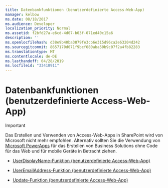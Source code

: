 ```yaml
---
title: Datenbankfunktionen (benutzerdefinierte Access-Web-App)
manager: kelbow
ms.date: 08/18/2017
ms.audience: Developer
localization_priority: Normal
ms.assetid: f2bfd27a-e6cd-4d07-b03f-071ed40c15a6
description: ''
ms.openlocfilehash: d38e9b40ba3879fe3cb6e315d96ca2e63204d242
ms.sourcegitcommit: 8657170d071f9bcf680aba50b9c07f2a4fb82283
ms.translationtype: MT
ms.contentlocale: de-DE
ms.lasthandoff: 04/28/2019
ms.locfileid: "33418911"
---
```

# <a name="database-functions-access-custom-web-app"></a>Datenbankfunktionen (benutzerdefinierte Access-Web-App)

> [!IMPORTANT]
> Das Erstellen und Verwenden von Access-Web-Apps in SharePoint wird von Microsoft nicht mehr empfohlen. Alternativ sollten Sie die Verwendung von [Microsoft PowerApps](https://powerapps.microsoft.com/en-us/) für das Erstellen von Business Solutions ohne Code für das Web und für mobile Geräte in Betracht ziehen. 
  

- [UserDisplayName-Funktion (benutzerdefinierte Access-Web-App)](userdisplayname-function-access-custom-web-app.md)
    
- [UserEmailAddress-Funktion (benutzerdefinierte Access-Web-App)](useremailaddress-function-access-custom-web-app.md)
    
- [Update-Funktion (benutzerdefinierte Access-Web-App)](update-function-access-custom-web-app.md)
    

